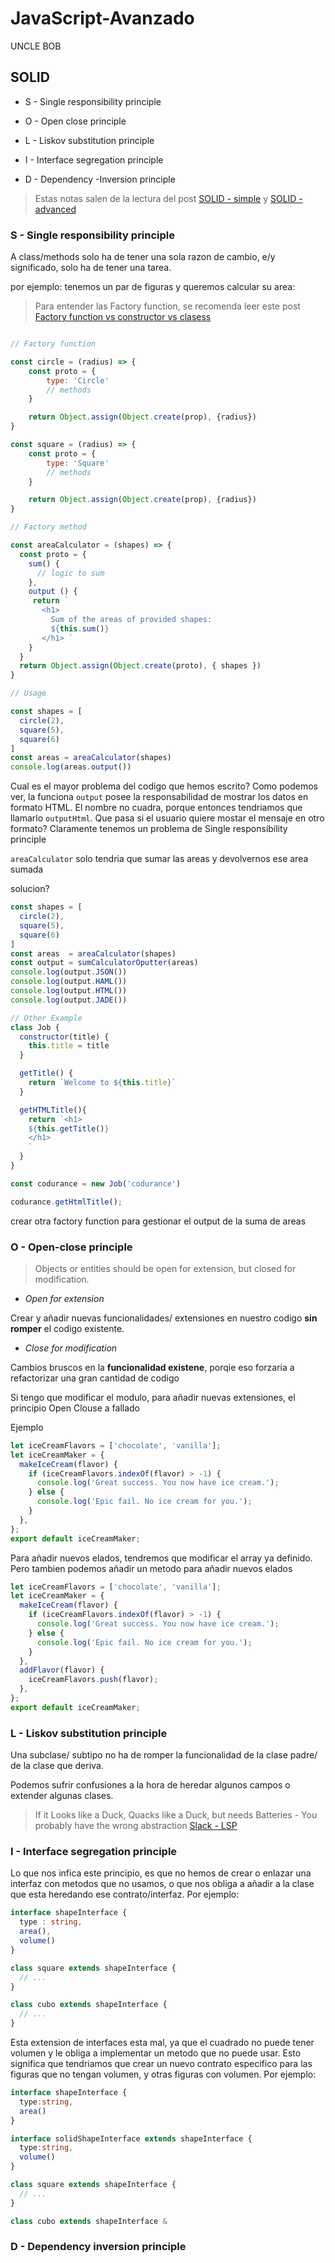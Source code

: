 # JavaScript-Avanzado

UNCLE BOB 

## SOLID

- S - Single responsibility principle

- O - Open close principle

- L - Liskov substitution principle

- I - Interface segregation principle

- D - Dependency -Inversion principle

> Estas notas salen de la lectura del post [SOLID - simple](https://medium.com/@cramirez92/s-o-l-i-d-the-first-5-priciples-of-object-oriented-design-with-javascript-790f6ac9b9fa) y [SOLID - advanced](https://thefullstack.xyz/solid-javascript/)

### S - Single responsibility principle

A class/methods solo ha de tener una sola razon de cambio, e/y significado, solo ha de tener una tarea.

por ejemplo: tenemos un par de figuras y queremos calcular su area:

> Para entender las Factory function, se recomenda leer este post [Factory function vs constructor vs clasess](https://medium.com/javascript-scene/javascript-factory-functions-vs-constructor-functions-vs-classes-2f22ceddf33e)

```js

// Factory function

const circle = (radius) => {
    const proto = {
        type: 'Circle'
        // methods
    }

    return Object.assign(Object.create(prop), {radius})
}

const square = (radius) => {
    const proto = {
        type: 'Square'
        // methods
    }

    return Object.assign(Object.create(prop), {radius})
}

// Factory method

const areaCalculator = (shapes) => {
  const proto = {
    sum() {
      // logic to sum
    },
    output () {
     return `
       <h1>
         Sum of the areas of provided shapes:
         ${this.sum()} 
       </h1> `
    }
  }
  return Object.assign(Object.create(proto), { shapes })
}

// Usage

const shapes = [
  circle(2),
  square(5),
  square(6)
]
const areas = areaCalculator(shapes)
console.log(areas.output())
```

Cual es el mayor problema del codigo que hemos escrito?
Como podemos ver, la funciona `output` posee la responsabilidad de mostrar los datos en formato HTML. El nombre no cuadra, porque entonces tendriamos que llamarlo `outputHtml`. Que pasa si el usuario quiere mostar el mensaje en otro formato? Claramente tenemos un problema de Single responsibility principle

`areaCalculator` solo tendria que sumar las areas y devolvernos ese area sumada

solucion?

```js
const shapes = [
  circle(2),
  square(5),
  square(6)
]
const areas  = areaCalculator(shapes)
const output = sumCalculatorOputter(areas)
console.log(output.JSON())
console.log(output.HAML())
console.log(output.HTML())
console.log(output.JADE())

// Other Example
class Job {
  constructor(title) {
    this.title = title
  }

  getTitle() {
    return `Welcome to ${this.title}`
  }

  getHTMLTitle(){
    return `<h1>
    ${this.getTitle()}
    </h1>
    `
  }
}

const codurance = new Job('codurance')

codurance.getHtmlTitle();

```

crear otra factory function para gestionar el output de la suma de areas

### O - Open-close principle

> Objects or entities should be open for extension, but closed for modification.

- *Open for extension*

Crear y añadir nuevas funcionalidades/ extensiones en nuestro codigo **sin romper** el codigo existente.

- *Close for modification*

Cambios bruscos en la **funcionalidad existene**, porqie eso forzaria a refactorizar una gran cantidad de codigo

Si tengo que modificar el modulo, para añadir nuevas extensiones, el principio Open Clouse a fallado

Ejemplo

```js
let iceCreamFlavors = ['chocolate', 'vanilla'];
let iceCreamMaker = {
  makeIceCream(flavor) {
    if (iceCreamFlavors.indexOf(flavor) > -1) {
      console.log('Great success. You now have ice cream.');
    } else {
      console.log('Epic fail. No ice cream for you.');
    }
  },
};
export default iceCreamMaker;
```

Para añadir nuevos elados, tendremos que modificar el array ya definido.
Pero tambien podemos añadir un metodo para añadir nuevos elados

```js
let iceCreamFlavors = ['chocolate', 'vanilla'];
let iceCreamMaker = {
  makeIceCream(flavor) {
    if (iceCreamFlavors.indexOf(flavor) > -1) {
      console.log('Great success. You now have ice cream.');
    } else {
      console.log('Epic fail. No ice cream for you.');
    }
  },
  addFlavor(flavor) {
    iceCreamFlavors.push(flavor);
  },
};
export default iceCreamMaker;
```

### L - Liskov substitution principle

Una subclase/ subtipo no ha de romper la funcionalidad de la clase padre/ de la clase que deriva.

Podemos sufrir confusiones a la hora de heredar algunos campos o extender algunas clases.

> If it Looks like a Duck, Quacks like a Duck, but needs Batteries - You probably have the wrong abstraction
> [Slack - LSP](https://stackoverflow.com/questions/56860/what-is-an-example-of-the-liskov-substitution-principle#answer-584732)

### I - Interface segregation principle

Lo que nos infica este principio, es que no hemos de crear o enlazar una interfaz con metodos que no usamos, o que nos obliga a añadir a la clase que esta heredando ese contrato/interfaz.
Por ejemplo:

```ts
interface shapeInterface {
  type : string,
  area(),
  volume()
}

class square extends shapeInterface {
  // ...
}

class cubo extends shapeInterface {
  // ...
}
```

Esta extension de interfaces esta mal, ya que el cuadrado no puede tener volumen y le obliga a implementar un metodo que no puede usar.
Esto significa que tendriamos que crear un nuevo contrato especifico para las figuras que no tengan volumen, y otras figuras con volumen. Por ejemplo:

```ts
interface shapeInterface {
  type:string,
  area()
}

interface solidShapeInterface extends shapeInterface { 
  type:string,
  volume()
}

class square extends shapeInterface {
  // ...
}

class cubo extends shapeInterface &
```

### D - Dependency inversion principle

